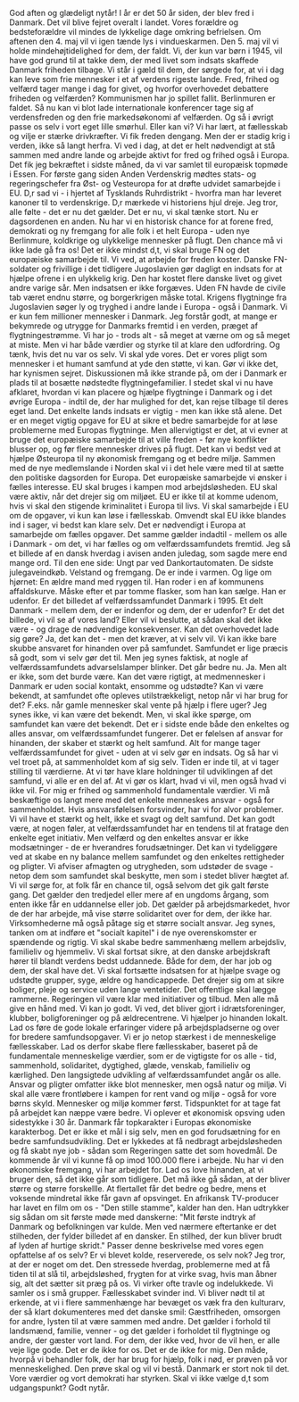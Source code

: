 God aften og glædeligt nytår! I år er det 50 år siden, der blev fred i Danmark. Det vil blive fejret overalt i landet. Vores forældre og bedsteforældre vil mindes de lykkelige dage omkring befrielsen. Om aftenen den 4. maj vil vi igen tænde lys i vindueskarmen. Den 5. maj vil vi holde mindehøjtidelighed for dem, der faldt. Vi, der kun var børn i 1945, vil have god grund til at takke dem, der med livet som indsats skaffede Danmark friheden tilbage. Vi står i gæld til dem, der sørgede for, at vi i dag kan leve som frie mennesker i et af verdens rigeste lande. Fred, frihed og velfærd tager mange i dag for givet, og hvorfor overhovedet debattere friheden og velfærden? Kommunismen har jo spillet fallit. Berlinmuren er faldet. Så nu kan vi blot lade internationale konferencer tage sig af verdensfreden og den frie markedsøkonomi af velfærden. Og så i øvrigt passe os selv i vort eget lille smørhul. Eller kan vi? Vi har lært, at fællesskab og vilje er stærke drivkræfter. Vi fik freden dengang. Men der er stadig krig i verden, ikke så langt herfra. Vi ved i dag, at det er helt nødvendigt at stå sammen med andre lande og arbejde aktivt for fred og frihed også i Europa. Det fik jeg bekræftet i sidste måned, da vi var samlet til europæisk topmøde i Essen. For første gang siden Anden Verdenskrig mødtes stats- og regeringschefer fra Øst- og Vesteuropa for at drøfte udvidet samarbejde i EU. D,r sad vi - i hjertet af Tysklands Ruhrdistrikt - hvorfra man har leveret kanoner til to verdenskrige. D,r mærkede vi historiens hjul dreje. Jeg tror, alle følte - det er nu det gælder. Det er nu, vi skal tænke stort. Nu er dagsordenen en anden. Nu har vi en historisk chance for at forene fred, demokrati og ny fremgang for alle folk i et helt Europa - uden nye Berlinmure, koldkrige og ulykkelige mennesker på flugt. Den chance må vi ikke lade gå fra os! Det er ikke mindst d,t, vi skal bruge FN og det europæiske samarbejde til. Vi ved, at arbejde for freden koster. Danske FN-soldater og frivillige i det tidligere Jugoslavien gør dagligt en indsats for at hjælpe ofrene i en ulykkelig krig. Den har kostet flere danske livet og givet andre varige sår. Men indsatsen er ikke forgæves. Uden FN havde de civile tab været endnu større, og borgerkrigen måske total. Krigens flygtninge fra Jugoslavien søger ly og tryghed i andre lande i Europa - også i Danmark. Vi er kun fem millioner mennesker i Danmark. Jeg forstår godt, at mange er bekymrede og utrygge for Danmarks fremtid i en verden, præget af flygtningestrømme. Vi har jo - trods alt - så meget at værne om og så meget at miste. Men vi har både værdier og styrke til at klare den udfordring. Og tænk, hvis det nu var os selv. Vi skal yde vores. Det er vores pligt som mennesker i et humant samfund at yde den støtte, vi kan. Gør vi ikke det, har kynismen sejret. Diskussionen må ikke strande på, om der i Danmark er plads til at bosætte nødstedte flygtningefamilier. I stedet skal vi nu have afklaret, hvordan vi kan placere og hjælpe flygtninge i Danmark og i det øvrige Europa - indtil de, der har mulighed for det, kan rejse tilbage til deres eget land. Det enkelte lands indsats er vigtig - men kan ikke stå alene. Det er en meget vigtig opgave for EU at sikre et bedre samarbejde for at løse problemerne med Europas flygtninge. Men allervigtigst er det, at vi evner at bruge det europæiske samarbejde til at ville freden - før nye konflikter blusser op, og før flere mennesker drives på flugt. Det kan vi bedst ved at hjælpe Østeuropa til ny økonomisk fremgang og et bedre miljø. Sammen med de nye medlemslande i Norden skal vi i det hele være med til at sætte den politiske dagsorden for Europa. Det europæiske samarbejde vi ønsker i fælles interesse. EU skal bruges i kampen mod arbejdsløsheden. EU skal være aktiv, når det drejer sig om miljøet. EU er ikke til at komme udenom, hvis vi skal den stigende kriminalitet i Europa til livs. Vi skal samarbejde i EU om de opgaver, vi kun kan løse i fællesskab. Omvendt skal EU ikke blandes ind i sager, vi bedst kan klare selv. Det er nødvendigt i Europa at samarbejde om fælles opgaver. Det samme gælder indadtil - mellem os alle i Danmark - om det, vi har fælles og om velfærdssamfundets fremtid. Jeg så et billede af en dansk hverdag i avisen anden juledag, som sagde mere end mange ord. Til den ene side: Ungt par ved Dankortautomaten. De sidste julegaveindkøb. Velstand og fremgang. De er inde i varmen. Og lige om hjørnet: En ældre mand med ryggen til. Han roder i en af kommunens affaldskurve. Måske efter et par tomme flasker, som han kan sælge. Han er udenfor. Er det billedet af velfærdssamfundet Danmark i 1995. Et delt Danmark - mellem dem, der er indenfor og dem, der er udenfor? Er det det billede, vi vil se af vores land? Eller vil vi beslutte, at sådan skal det ikke være - og drage de nødvendige konsekvenser. Kan det overhovedet lade sig gøre? Ja, det kan det - men det kræver, at vi selv vil. Vi kan ikke bare skubbe ansvaret for hinanden over på samfundet. Samfundet er lige præcis så godt, som vi selv gør det til. Men jeg synes faktisk, at nogle af velfærdssamfundets advarselslamper blinker. Det går bedre nu. Ja. Men alt er ikke, som det burde være. Kan det være rigtigt, at medmennesker i Danmark er uden social kontakt, ensomme og udstødte? Kan vi være bekendt, at samfundet ofte opleves utilstrækkeligt, netop når vi har brug for det? F.eks. når gamle mennesker skal vente på hjælp i flere uger? Jeg synes ikke, vi kan være det bekendt. Men, vi skal ikke spørge, om samfundet kan være det bekendt. Det er i sidste ende både den enkeltes og alles ansvar, om velfærdssamfundet fungerer. Det er følelsen af ansvar for hinanden, der skaber et stærkt og helt samfund. Alt for mange tager velfærdssamfundet for givet - uden at vi selv gør en indsats. Og så har vi vel troet på, at sammenholdet kom af sig selv. Tiden er inde til, at vi tager stilling til værdierne. At vi tør have klare holdninger til udviklingen af det samfund, vi alle er en del af. At vi gør os klart, hvad vi vil, men også hvad vi ikke vil. For mig er frihed og sammenhold fundamentale værdier. Vi må beskæftige os langt mere med det enkelte menneskes ansvar - også for sammenholdet. Hvis ansvarsfølelsen forsvinder, har vi for alvor problemer. Vi vil have et stærkt og helt, ikke et svagt og delt samfund. Det kan godt være, at nogen føler, at velfærdssamfundet har en tendens til at fratage den enkelte eget initiativ. Men velfærd og den enkeltes ansvar er ikke modsætninger - de er hverandres forudsætninger. Det kan vi tydeliggøre ved at skabe en ny balance mellem samfundet og den enkeltes rettigheder og pligter. Vi afviser afmagten og utrygheden, som udstøder de svage - netop dem som samfundet skal beskytte, men som i stedet bliver hægtet af. Vi vil sørge for, at folk får en chance til, også selvom det gik galt første gang. Det gælder den tredjedel eller mere af en ungdoms årgang, som enten ikke får en uddannelse eller job. Det gælder på arbejdsmarkedet, hvor de der har arbejde, må vise større solidaritet over for dem, der ikke har. Virksomhederne må også påtage sig et større socialt ansvar. Jeg synes, tanken om at indføre et "socialt kapitel" i de nye overenskomster er spændende og rigtig. Vi skal skabe bedre sammenhæng mellem arbejdsliv, familieliv og hjemmeliv. Vi skal fortsat sikre, at den danske arbejdskraft hører til blandt verdens bedst uddannede. Både for dem, der har job og dem, der skal have det. Vi skal fortsætte indsatsen for at hjælpe svage og udstødte grupper, syge, ældre og handicappede. Det drejer sig om at sikre boliger, pleje og service uden lange ventetider. Det offentlige skal lægge rammerne. Regeringen vil være klar med initiativer og tilbud. Men alle må give en hånd med. Vi kan jo godt. Vi ved, det bliver gjort i idrætsforeninger, klubber, boligforeninger og på ældrecentrene. Vi hjælper jo hinanden lokalt. Lad os føre de gode lokale erfaringer videre på arbejdspladserne og over for bredere samfundsopgaver. Vi er jo netop stærkest i de menneskelige fællesskaber. Lad os derfor skabe flere fællesskaber, baseret på de fundamentale menneskelige værdier, som er de vigtigste for os alle - tid, sammenhold, solidaritet, dygtighed, glæde, venskab, familieliv og kærlighed. Den langsigtede udvikling af velfærdssamfundet angår os alle. Ansvar og pligter omfatter ikke blot mennesker, men også natur og miljø. Vi skal alle være frontløbere i kampen for rent vand og miljø - også for vore børns skyld. Mennesker og miljø kommer først. Tidspunktet for at tage fat på arbejdet kan næppe være bedre. Vi oplever et økonomisk opsving uden sidestykke i 30 år. Danmark får topkarakter i Europas økonomiske karakterbog. Det er ikke et mål i sig selv, men en god forudsætning for en bedre samfundsudvikling. Det er lykkedes at få nedbragt arbejdsløsheden og få skabt nye job - sådan som Regeringen satte det som hovedmål. De kommende år vil vi kunne få op imod 100.000 flere i arbejde. Nu har vi den økonomiske fremgang, vi har arbejdet for. Lad os love hinanden, at vi bruger den, så det ikke går som tidligere. Det må ikke gå sådan, at der bliver større og større forskellle. At flertallet får det bedre og bedre, mens et voksende mindretal ikke får gavn af opsvinget. En afrikansk TV-producer har lavet en film om os - "Den stille stamme", kalder han den. Han udtrykker sig sådan om sit første møde med danskerne: "Mit første indtryk af Danmark og befolkningen var kulde. Men ved nærmere eftertanke er det stilheden, der fylder billedet af en dansker. En stilhed, der kun bliver brudt af lyden af hurtige skridt." Passer denne beskrivelse med vores egen opfattelse af os selv? Er vi blevet kolde, reserverede, os selv nok? Jeg tror, at der er noget om det. Den stressede hverdag, problemerne med at få tiden til at slå til, arbejdsløshed, frygten for at virke svag, hvis man åbner sig, alt det sætter sit præg på os. Vi virker ofte travle og indelukkede. Vi samler os i små grupper. Fællesskabet svinder ind. Vi bliver nødt til at erkende, at vi i flere sammenhænge har bevæget os væk fra den kulturarv, der så klart dokumenteres med det danske smil: Gæstfriheden, omsorgen for andre, lysten til at være sammen med andre. Det gælder i forhold til landsmænd, familie, venner - og det gælder i forholdet til flygtninge og andre, der gæster vort land. For dem, der ikke ved, hvor de vil hen, er alle veje lige gode. Det er de ikke for os. Det er de ikke for mig. Den måde, hvorpå vi behandler folk, der har brug for hjælp, folk i nød, er prøven på vor menneskelighed. Den prøve skal og vil vi bestå. Danmark er stort nok til det. Vore værdier og vort demokrati har styrken. Skal vi ikke vælge d,t som udgangspunkt? Godt nytår.
